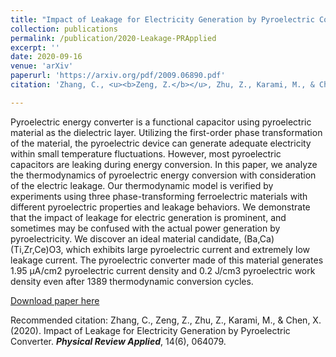 ```yaml
---
title: "Impact of Leakage for Electricity Generation by Pyroelectric Converter"
collection: publications
permalink: /publication/2020-Leakage-PRApplied
excerpt: ''
date: 2020-09-16
venue: 'arXiv'
paperurl: 'https://arxiv.org/pdf/2009.06890.pdf'
citation: 'Zhang, C., <u><b>Zeng, Z.</b></u>, Zhu, Z., Karami, M., & Chen, X. (2020). Impact of Leakage for Electricity Generation by Pyroelectric Converter. Physical Review Applied, 14(6), 064079.'

---
```

Pyroelectric energy converter is a functional capacitor using pyroelectric material as the dielectric layer. Utilizing the first-order phase transformation of the material, the pyroelectric device can generate adequate electricity within small temperature fluctuations. However, most pyroelectric capacitors are leaking during energy conversion. In this paper, we analyze the thermodynamics of pyroelectric energy conversion with consideration of the electric leakage. Our thermodynamic model is verified by experiments using three phase-transforming ferroelectric materials with different pyroelectric properties and leakage behaviors. We demonstrate that the impact of leakage for electric generation is prominent, and sometimes may be confused with the actual power generation by pyroelectricity. We discover an ideal material candidate, (Ba,Ca)(Ti,Zr,Ce)O3, which exhibits large pyroelectric current and extremely low leakage current. The pyroelectric converter made of this material generates 1.95 μA/cm2 pyroelectric current density and 0.2 J/cm3 pyroelectric work density even after 1389 thermodynamic conversion cycles.

[Download paper here](http://JoephyZeng.github.io/files/2020-Energy_PRApplied.pdf)

Recommended citation: Zhang, C., Zeng, Z., Zhu, Z., Karami, M., & Chen, X. (2020). Impact of Leakage for Electricity Generation by Pyroelectric Converter. <i><b>Physical Review Applied</b></i>, 14(6), 064079.